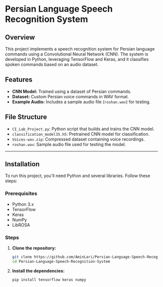 # Persian Language Speech Recognition System

## Overview
This project implements a speech recognition system for Persian language commands using a Convolutional Neural Network (CNN). The system is developed in Python, leveraging TensorFlow and Keras, and it classifies spoken commands based on an audio dataset.

## Features
- **CNN Model:** Trained using a dataset of Persian commands.
- **Dataset:** Custom Persian voice commands in WAV format.
- **Example Audio:** Includes a sample audio file (`roshan.wav`) for testing.

## File Structure
- `CI_Lab_Project.py`: Python script that builds and trains the CNN model.
- `classification_model35.h5`: Pretrained CNN model for classification.
- `Voices-wav.zip`: Compressed dataset containing voice recordings.
- `roshan.wav`: Sample audio file used for testing the model.

---

## Installation
To run this project, you'll need Python and several libraries. Follow these steps:

### Prerequisites
- Python 3.x
- TensorFlow
- Keras
- NumPy
- LibROSA

### Steps
1. **Clone the repository:**
   ```bash
   git clone https://github.com/AminLari/Persian-Language-Speech-Recognition-System.git
   cd Persian-Language-Speech-Recognition-System

2. **Install the dependencies:**
   ```bash
   pip install tensorflow keras numpy
